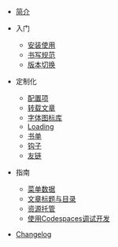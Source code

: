 - [简介](/)

- 入门

  - [安装使用](Docs/GettingStarted/install.md)
  - [书写规范](Docs/GettingStarted/writtenForm.md)
  - [版本切换](Docs/GettingStarted/versionSwitch.md)

- 定制化

  - [配置项](Docs/Customization/config.md)
  - [转载文章](Docs/Customization/reprinted.md)
  - [字体图标库](Docs/Customization/fonticon.md)
  - [Loading](Docs/Customization/loading.md)
  - [书单](Docs/Customization/bookList.md)
  - [钩子](Docs/Customization/hook.md)
  - [友链](Docs/Customization/links.md)
  
[//]: # (- 扩展)

[//]: # ()
[//]: # (  - [播放器]&#40;Docs/Customization/player.md&#41;)

[//]: # (  - [网站统计]&#40;Docs/Customization/statistical.md&#41;)

- 指南

  - [菜单数据](Docs/Guide/menuData.md)
  - [文章标题与目录](Docs/Guide/articleDirectory.md)
  - [资源托管](Docs/Guide/cdn.md)
  - [使用Codespaces调试开发](Docs/Guide/codespaces.md)

- [Changelog](Docs/changelog.md)